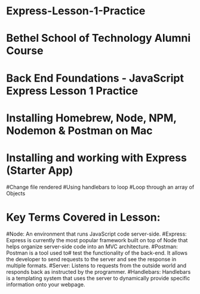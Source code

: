 # Express-Lesson-1-Practice

# Bethel School of Technology Alumni Course

# Back End Foundations - JavaScript Express Lesson 1 Practice

# Installing Homebrew, Node, NPM, Nodemon & Postman on Mac
# Installing and working with Express (Starter App)
  #Change file rendered
  #Using handlebars to loop
  #Loop through an array of Objects
  
  

# Key Terms Covered in Lesson:

#Node: An environment that runs JavaScript code server-side.
#Express:	Express is currently the most popular framework built on top of Node that helps organize server-side code into an MVC architecture.
#Postman:	Postman is a tool used to# test the functionality of the back-end. It allows the developer to send requests to the server and see the response in multiple formats.
#Server:	Listens to requests from the outside world and responds back as instructed by the programmer.
#Handlebars:	Handlebars is a templating system that uses the server to dynamically provide specific information onto your webpage.
